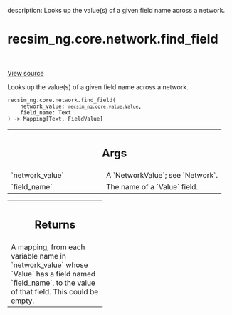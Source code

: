 description: Looks up the value(s) of a given field name across a network.

<div itemscope itemtype="http://developers.google.com/ReferenceObject">
<meta itemprop="name" content="recsim_ng.core.network.find_field" />
<meta itemprop="path" content="Stable" />
</div>

# recsim_ng.core.network.find_field

<!-- Insert buttons and diff -->

<table class="tfo-notebook-buttons tfo-api nocontent" align="left">

</table>

<a target="_blank" href="https://github.com/google-research/recsim_ng/tree/master/recsim_ng/core/network.py">View
source</a>

Looks up the value(s) of a given field name across a network.

<pre class="devsite-click-to-copy prettyprint lang-py tfo-signature-link">
<code>recsim_ng.core.network.find_field(
    network_value: <a href="../../../recsim_ng/core/value/Value.md"><code>recsim_ng.core.value.Value</code></a>,
    field_name: Text
) -> Mapping[Text, FieldValue]
</code></pre>

<!-- Placeholder for "Used in" -->

<!-- Tabular view -->

 <table class="responsive fixed orange">
<colgroup><col width="214px"><col></colgroup>
<tr><th colspan="2"><h2 class="add-link">Args</h2></th></tr>

<tr>
<td>
`network_value`
</td>
<td>
A `NetworkValue`; see `Network`.
</td>
</tr><tr>
<td>
`field_name`
</td>
<td>
The name of a `Value` field.
</td>
</tr>
</table>

<!-- Tabular view -->
 <table class="responsive fixed orange">
<colgroup><col width="214px"><col></colgroup>
<tr><th colspan="2"><h2 class="add-link">Returns</h2></th></tr>
<tr class="alt">
<td colspan="2">
A mapping, from each variable name in `network_value` whose `Value` has a
field named `field_name`, to the value of that field. This could be empty.
</td>
</tr>

</table>
